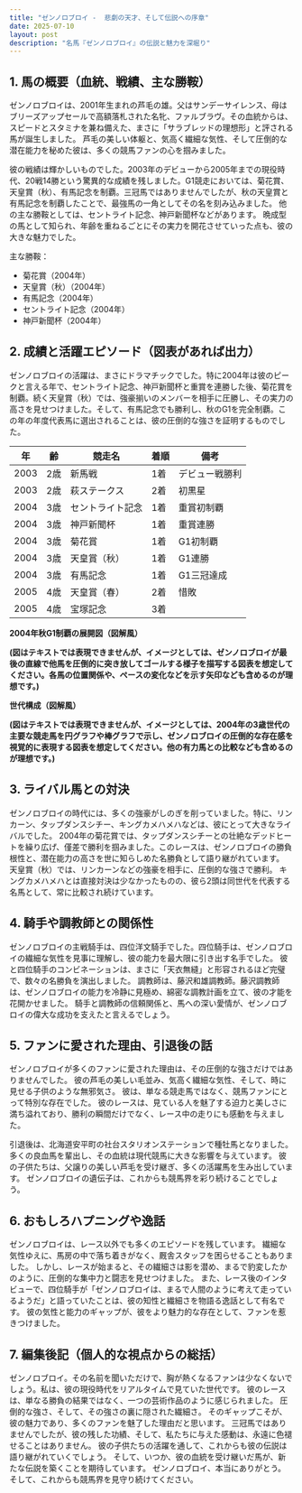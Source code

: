 ```yaml
---
title: "ゼンノロブロイ -  悲劇の天才、そして伝説への序章"
date: 2025-07-10
layout: post
description: "名馬『ゼンノロブロイ』の伝説と魅力を深堀り"
---
```


## 1. 馬の概要（血統、戦績、主な勝鞍）

ゼンノロブロイは、2001年生まれの芦毛の雄。父はサンデーサイレンス、母はブリーズアップセールで高額落札された名牝、ファルブラヴ。その血統からは、スピードとスタミナを兼ね備えた、まさに「サラブレッドの理想形」と評される馬が誕生しました。  芦毛の美しい体躯と、気高く繊細な気性、そして圧倒的な潜在能力を秘めた彼は、多くの競馬ファンの心を掴みました。

彼の戦績は輝かしいものでした。2003年のデビューから2005年までの現役時代、20戦14勝という驚異的な成績を残しました。G1競走においては、菊花賞、天皇賞（秋）、有馬記念を制覇。三冠馬ではありませんでしたが、秋の天皇賞と有馬記念を制覇したことで、最強馬の一角としてその名を刻み込みました。  他の主な勝鞍としては、セントライト記念、神戸新聞杯などがあります。  晩成型の馬として知られ、年齢を重ねるごとにその実力を開花させていった点も、彼の大きな魅力でした。


主な勝鞍：

* 菊花賞（2004年）
* 天皇賞（秋）（2004年）
* 有馬記念（2004年）
* セントライト記念（2004年）
* 神戸新聞杯（2004年）


## 2. 成績と活躍エピソード（図表があれば出力）

ゼンノロブロイの活躍は、まさにドラマチックでした。特に2004年は彼のピークと言える年で、セントライト記念、神戸新聞杯と重賞を連勝した後、菊花賞を制覇。続く天皇賞（秋）では、強豪揃いのメンバーを相手に圧勝し、その実力の高さを見せつけました。そして、有馬記念でも勝利し、秋のG1を完全制覇。この年の年度代表馬に選出されることは、彼の圧倒的な強さを証明するものでした。


| 年 | 齢 | 競走名 | 着順 | 備考 |
|---|---|---|---|---|
| 2003 | 2歳 | 新馬戦 | 1着 | デビュー戦勝利 |
| 2003 | 2歳 | 萩ステークス | 2着 | 初黒星 |
| 2004 | 3歳 | セントライト記念 | 1着 | 重賞初制覇 |
| 2004 | 3歳 | 神戸新聞杯 | 1着 | 重賞連勝 |
| 2004 | 3歳 | 菊花賞 | 1着 | G1初制覇 |
| 2004 | 3歳 | 天皇賞（秋）| 1着 | G1連勝 |
| 2004 | 3歳 | 有馬記念 | 1着 | G1三冠達成 |
| 2005 | 4歳 | 天皇賞（春）| 2着 | 惜敗 |
| 2005 | 4歳 | 宝塚記念 | 3着 | |


**2004年秋G1制覇の展開図（図解風）**

**(図はテキストでは表現できませんが、イメージとしては、ゼンノロブロイが最後の直線で他馬を圧倒的に突き放してゴールする様子を描写する図表を想定してください。各馬の位置関係や、ペースの変化などを示す矢印なども含めるのが理想です。)**

**世代構成（図解風）**

**(図はテキストでは表現できませんが、イメージとしては、2004年の3歳世代の主要な競走馬を円グラフや棒グラフで示し、ゼンノロブロイの圧倒的な存在感を視覚的に表現する図表を想定してください。他の有力馬との比較なども含めるのが理想です。)**


## 3. ライバル馬との対決

ゼンノロブロイの時代には、多くの強豪がしのぎを削っていました。特に、リンカーン、タップダンスシチー、キングカメハメハなどは、彼にとって大きなライバルでした。  2004年の菊花賞では、タップダンスシチーとの壮絶なデッドヒートを繰り広げ、僅差で勝利を掴みました。このレースは、ゼンノロブロイの勝負根性と、潜在能力の高さを世に知らしめた名勝負として語り継がれています。  天皇賞（秋）では、リンカーンなどの強豪を相手に、圧倒的な強さで勝利。  キングカメハメハとは直接対決は少なかったものの、彼ら2頭は同世代を代表する名馬として、常に比較され続けています。


## 4. 騎手や調教師との関係性

ゼンノロブロイの主戦騎手は、四位洋文騎手でした。四位騎手は、ゼンノロブロイの繊細な気性を見事に理解し、彼の能力を最大限に引き出す名手でした。  彼と四位騎手のコンビネーションは、まさに「天衣無縫」と形容されるほど完璧で、数々の名勝負を演出しました。  調教師は、藤沢和雄調教師。藤沢調教師は、ゼンノロブロイの能力を冷静に見極め、綿密な調教計画を立て、彼の才能を花開かせました。  騎手と調教師の信頼関係と、馬への深い愛情が、ゼンノロブロイの偉大な成功を支えたと言えるでしょう。


## 5. ファンに愛された理由、引退後の話

ゼンノロブロイが多くのファンに愛された理由は、その圧倒的な強さだけではありませんでした。  彼の芦毛の美しい毛並み、気高く繊細な気性、そして、時に見せる子供のような無邪気さ。  彼は、単なる競走馬ではなく、競馬ファンにとって特別な存在でした。  彼のレースは、見ている人を魅了する迫力と美しさに満ち溢れており、勝利の瞬間だけでなく、レース中の走りにも感動を与えました。

引退後は、北海道安平町の社台スタリオンステーションで種牡馬となりました。多くの良血馬を輩出し、その血統は現代競馬に大きな影響を与えています。  彼の子供たちは、父譲りの美しい芦毛を受け継ぎ、多くの活躍馬を生み出しています。  ゼンノロブロイの遺伝子は、これからも競馬界を彩り続けることでしょう。


## 6. おもしろハプニングや逸話

ゼンノロブロイは、レース以外でも多くのエピソードを残しています。  繊細な気性ゆえに、馬房の中で落ち着きがなく、厩舎スタッフを困らせることもありました。  しかし、レースが始まると、その繊細さは影を潜め、まるで豹変したかのように、圧倒的な集中力と闘志を見せつけました。  また、レース後のインタビューで、四位騎手が「ゼンノロブロイは、まるで人間のように考えて走っているようだ」と語っていたことは、彼の知性と繊細さを物語る逸話として有名です。  彼の気性と能力のギャップが、彼をより魅力的な存在として、ファンを惹きつけました。


## 7. 編集後記（個人的な視点からの総括）

ゼンノロブロイ。その名前を聞いただけで、胸が熱くなるファンは少なくないでしょう。私は、彼の現役時代をリアルタイムで見ていた世代です。  彼のレースは、単なる勝負の結果ではなく、一つの芸術作品のように感じられました。  圧倒的な強さ、そして、その強さの裏に隠された繊細さ。  そのギャップこそが、彼の魅力であり、多くのファンを魅了した理由だと思います。  三冠馬ではありませんでしたが、彼の残した功績、そして、私たちに与えた感動は、永遠に色褪せることはありません。  彼の子供たちの活躍を通して、これからも彼の伝説は語り継がれていくでしょう。  そして、いつか、彼の血統を受け継いだ馬が、新たな伝説を築くことを期待しています。  ゼンノロブロイ、本当にありがとう。そして、これからも競馬界を見守り続けてください。

